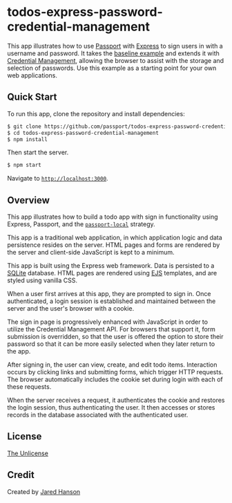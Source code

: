# todos-express-password-credential-management

This app illustrates how to use [Passport](https://www.passportjs.org/) with
[Express](https://expressjs.com/) to sign users in with a username and password.
It takes the [baseline example](https://github.com/passport/todos-express-password)
and extends it with [Credential Management](https://www.w3.org/TR/credential-management-1/),
allowing the browser to assist with the storage and selection of passwords.  Use
this example as a starting point for your own web applications.

## Quick Start

To run this app, clone the repository and install dependencies:

```bash
$ git clone https://github.com/passport/todos-express-password-credential-management.git
$ cd todos-express-password-credential-management
$ npm install
```

Then start the server.

```bash
$ npm start
```

Navigate to [`http://localhost:3000`](http://localhost:3000).

## Overview

This app illustrates how to build a todo app with sign in functionality using
Express, Passport, and the [`passport-local`](https://www.passportjs.org/packages/passport-local/)
strategy.

This app is a traditional web application, in which application logic and data
persistence resides on the server.  HTML pages and forms are rendered by the
server and client-side JavaScript is kept to a minimum.

This app is built using the Express web framework.  Data is persisted to a
[SQLite](https://www.sqlite.org/) database.  HTML pages are rendered using [EJS](https://ejs.co/)
templates, and are styled using vanilla CSS.

When a user first arrives at this app, they are prompted to sign in.  Once
authenticated, a login session is established and maintained between the server
and the user's browser with a cookie.

The sign in page is progressively enhanced with JavaScript in order to utilize
the Credential Management API.  For browsers that support it, form submission
is overridden, so that the user is offered the option to store their password so
that it can be more easily selected when they later return to the app.

After signing in, the user can view, create, and edit todo items.  Interaction
occurs by clicking links and submitting forms, which trigger HTTP requests.
The browser automatically includes the cookie set during login with each of
these requests.

When the server receives a request, it authenticates the cookie and restores the
login session, thus authenticating the user.  It then accesses or stores records
in the database associated with the authenticated user.

## License

[The Unlicense](https://opensource.org/licenses/unlicense)

## Credit

Created by [Jared Hanson](https://www.jaredhanson.me/)
